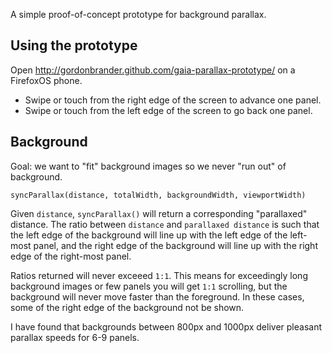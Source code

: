 A simple proof-of-concept prototype for background parallax.

Using the prototype
-------------------

Open <http://gordonbrander.github.com/gaia-parallax-prototype/> on a FirefoxOS
phone.

* Swipe or touch from the right edge of the screen to advance one panel.
* Swipe or touch from the left edge of the screen to go back one panel.

Background
----------

Goal: we want to "fit" background images so we never "run out" of background.

    syncParallax(distance, totalWidth, backgroundWidth, viewportWidth)

Given `distance`, `syncParallax()` will return a corresponding "parallaxed"
distance. The ratio between `distance` and `parallaxed distance` is such that
the left edge of the background will line up with the left edge of the left-most
panel, and the right edge of the background will line up with the right edge
of the right-most panel.

Ratios returned will never exceeed `1:1`. This means for exceedingly long
background images or few panels you will get `1:1` scrolling, but the background
will never move faster than the foreground. In these cases, some of the right
edge of the background not be shown.

I have found that backgrounds between 800px and 1000px deliver pleasant parallax
speeds for 6-9 panels.
